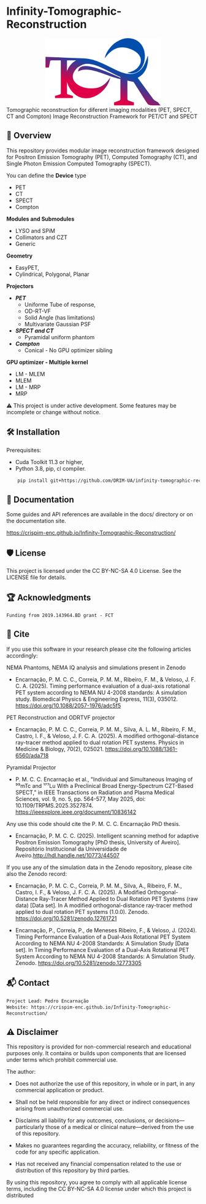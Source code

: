 # Infinity-Tomographic-Reconstruction
<div align="center">
<img src="docs/_static/logo.png" alt="toor Logo" width="300"/>
</div>
Tomographic reconstruction for diferent imaging modalities (PET, SPECT, CT and Compton)
Image Reconstruction Framework for PET/CT and SPECT


## 🚀 Overview

This repository provides modular image reconstruction framework designed for Positron Emission Tomography (PET),
Computed Tomography (CT), and Single Photon Emission Computed Tomography (SPECT). 


You can define the **Device** type
 + PET
 + CT
 + SPECT
 + Compton


**Modules and Submodules**
 + LYSO and SPiM
 + Collimators and CZT
 + Generic

**Geometry**
   + EasyPET, 
   + Cylindrical, Polygonal, Planar

**Projectors**
   + ***PET***
     + Uniforme Tube of response,
     + OD-RT-VF
     + Solid Angle (has limitations)
     + Multivariate Gaussian PSF
   + ***SPECT and CT*** 
     + Pyramidal uniform phantom
   +  ***Compton***
      + Conical - No GPU optimizer sibling

**GPU optimizer - Multiple kernel**
   + LM - MLEM
   + MLEM
   + LM - MRP
   + MRP

⚠️ This project is under active development. Some features may be incomplete or change without notice.

## 🛠️ Installation
Prerequisites:
+ Cuda Toolkit 11.3 or higher, 
+ Python 3.8, pip, cl compiler.

```bash
    pip install git+https://github.com/DRIM-UA/infinity-tomographic-reconstruction.git
```

## 📖 Documentation

Some guides and API references are available in the docs/ directory or on the documentation site.

https://crispim-enc.github.io/Infinity-Tomographic-Reconstruction/

## 🛡️ License

This project is licensed under the CC BY-NC-SA 4.0 License. See the LICENSE file for details.

## 🏆 Acknowledgments

    Funding from 2019.143964.BD grant - FCT

## 📖 Cite

If you use this software in your research please cite the following articles accordingly:


NEMA Phantoms, NEMA IQ analysis and simulations present in Zenodo

+ Encarnação, P. M. C. C., Correia, P. M. M., Ribeiro, F. M., & Veloso, J. F. C. A. (2025). 
Timing performance evaluation of a dual-axis rotational PET system according to NEMA NU 4-2008 standards: A simulation study. Biomedical Physics & Engineering Express, 11(3), 035012. https://doi.org/10.1088/2057-1976/adc5f5
 
PET Reconstruction and ODRTVF projector
+ Encarnação, P. M. C. C., Correia, P. M. M., Silva, A. L. M., Ribeiro, F. M., Castro, I. F., & Veloso, J. F. C. A. (2025).
A modified orthogonal-distance ray-tracer method applied to dual rotation PET systems. Physics in Medicine & Biology, 70(2), 025021. https://doi.org/10.1088/1361-6560/ada718


Pyramidal Projector
+ P. M. C. C. Encarnação et al., "Individual and Simultaneous Imaging of ⁹⁹mTc and ¹⁷⁷Lu With a Preclinical Broad Energy-Spectrum CZT-Based SPECT," in 
IEEE Transactions on Radiation and Plasma Medical Sciences, vol. 9, no. 5, pp. 564-577, May 2025, doi: 10.1109/TRPMS.2025.3527874. https://ieeexplore.ieee.org/document/10836142

Any use this code should cite the P. M. C. C. Encarnação PhD thesis.
+ Encarnação, P. M. C. C. (2025). Intelligent scanning method for adaptive Positron Emission Tomography 
[PhD thesis, University of Aveiro]. Repositório Institucional da Universidade de Aveiro.http://hdl.handle.net/10773/44507

If you use any of the simulation data in the Zenodo repository, please cite also the Zenodo record:
+ Encarnação, P. M. C. C., Correia, P. M. M., Silva, A., Ribeiro, F. M., Castro, I. F., & Veloso, J. F. C. A. (2025). 
A Modified Orthogonal-Distance Ray-Tracer Method Applied to Dual Rotation PET Systems (raw data) [Data set]. 
In A modified orthogonal-distance ray-tracer method applied to dual rotation PET systems (1.0.0). Zenodo. https://doi.org/10.5281/zenodo.12761721

+ Encarnação, P., Correia, P., de Meneses Ribeiro, F., & Veloso, J. (2024). Timing Performance Evaluation of a Dual-Axis Rotational PET System According to NEMA NU 4-2008 Standards: A Simulation Study [Data set]. In Timing Performance Evaluation of a Dual-Axis Rotational PET System According to NEMA NU 4-2008 Standards: A Simulation Study. Zenodo. https://doi.org/10.5281/zenodo.12773305

## 📬 Contact

    Project Lead: Pedro Encarnação
    Website: https://crispim-enc.github.io/Infinity-Tomographic-Reconstruction/
   
## ⚠️ Disclaimer

This repository is provided for non-commercial research and educational purposes only. It contains or builds upon
components that are licensed under terms which prohibit commercial use.

The author:

+ Does not authorize the use of this repository, in whole or in part, in any commercial application or product.

+ Shall not be held responsible for any direct or indirect consequences arising from unauthorized commercial use.

+ Disclaims all liability for any outcomes, conclusions, or decisions—particularly those of a medical or clinical 
nature—derived from the use of this repository.

+ Makes no guarantees regarding the accuracy, reliability, or fitness of the code for any specific application.

+ Has not received any financial compensation related to the use or distribution of this repository by third parties.

By using this repository, you agree to comply with all applicable license terms, 
including the CC BY-NC-SA 4.0 license under which this project is distributed 
